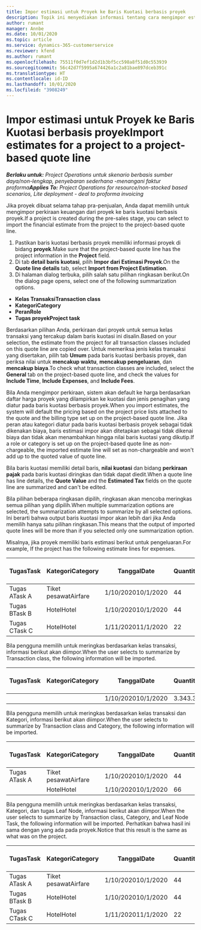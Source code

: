 ```yaml
---
title: Impor estimasi untuk Proyek ke Baris Kuotasi berbasis proyek
description: Topik ini menyediakan informasi tentang cara mengimpor estimasi dari proyek ke baris kuotasi.
author: rumant
manager: Annbe
ms.date: 10/01/2020
ms.topic: article
ms.service: dynamics-365-customerservice
ms.reviewer: kfend
ms.author: rumant
ms.openlocfilehash: 75511f0d7ef1d2d1b3bf5cc598a8f51d0c553939
ms.sourcegitcommit: 56c42d7f5995a674426a1c2a81bae897dceb391c
ms.translationtype: HT
ms.contentlocale: id-ID
ms.lasthandoff: 10/01/2020
ms.locfileid: "3908249"
---
```

# <a name="import-estimates-for-a-project-to-a-project-based-quote-line"></a><span data-ttu-id="63000-103">Impor estimasi untuk Proyek ke Baris Kuotasi berbasis proyek</span><span class="sxs-lookup"><span data-stu-id="63000-103">Import estimates for a project to a project-based quote line</span></span>

<span data-ttu-id="63000-104">_**Berlaku untuk:** Project Operations untuk skenario berbasis sumber daya/non-lengkap, penyebaran sederhana -menangani faktur proforma_</span><span class="sxs-lookup"><span data-stu-id="63000-104">_**Applies To:** Project Operations for resource/non-stocked based scenarios, Lite deployment - deal to proforma invoicing_</span></span>


<span data-ttu-id="63000-105">Jika proyek dibuat selama tahap pra-penjualan, Anda dapat memilih untuk mengimpor perkiraan keuangan dari proyek ke baris kuotasi berbasis proyek.</span><span class="sxs-lookup"><span data-stu-id="63000-105">If a project is created during the pre-sales stage, you can select to import the financial estimate from the project to the project-based quote line.</span></span>

1. <span data-ttu-id="63000-106">Pastikan baris kuotasi berbasis proyek memiliki informasi proyek di bidang **proyek**.</span><span class="sxs-lookup"><span data-stu-id="63000-106">Make sure that the project-based quote line has the project information in the **Project** field.</span></span>
2. <span data-ttu-id="63000-107">Di tab **detail baris kuotasi**, pilih **Impor dari Estimasi Proyek**.</span><span class="sxs-lookup"><span data-stu-id="63000-107">On the **Quote line details** tab, select **Import from Project Estimation**.</span></span>
3. <span data-ttu-id="63000-108">Di halaman dialog terbuka, pilih salah satu pilihan ringkasan berikut.</span><span class="sxs-lookup"><span data-stu-id="63000-108">On the dialog page opens, select one of the following summarization options.</span></span>

  - <span data-ttu-id="63000-109">**Kelas Transaksi**</span><span class="sxs-lookup"><span data-stu-id="63000-109">**Transaction class**</span></span>
  - <span data-ttu-id="63000-110">**Kategori**</span><span class="sxs-lookup"><span data-stu-id="63000-110">**Category**</span></span>
  - <span data-ttu-id="63000-111">**Peran**</span><span class="sxs-lookup"><span data-stu-id="63000-111">**Role**</span></span> 
  - <span data-ttu-id="63000-112">**Tugas proyek**</span><span class="sxs-lookup"><span data-stu-id="63000-112">**Project task**</span></span>

<span data-ttu-id="63000-113">Berdasarkan pilihan Anda, perkiraan dari proyek untuk semua kelas transaksi yang tercakup dalam baris kuotasi ini disalin.</span><span class="sxs-lookup"><span data-stu-id="63000-113">Based on your selection, the estimate from the project for all transaction classes included on this quote line are copied over.</span></span> <span data-ttu-id="63000-114">Untuk memeriksa jenis kelas transaksi yang disertakan, pilih tab **Umum** pada baris kuotasi berbasis proyek, dan periksa nilai untuk **mencakup waktu**, **mencakup pengeluaran**, dan **mencakup biaya**.</span><span class="sxs-lookup"><span data-stu-id="63000-114">To check what transaction classes are included, select the **General** tab on the project-based quote line, and check the values for **Include Time**, **Include Expenses**, and **Include Fees**.</span></span>

<span data-ttu-id="63000-115">Bila Anda mengimpor perkiraan, sistem akan default ke harga berdasarkan daftar harga proyek yang dilampirkan ke kuotasi dan jenis penagihan yang diatur pada baris kuotasi berbasis proyek.</span><span class="sxs-lookup"><span data-stu-id="63000-115">When you import estimates, the system will default the pricing based on the project price lists attached to the quote and the billing type set up on the project-based quote line.</span></span> <span data-ttu-id="63000-116">Jika peran atau kategori diatur pada baris kuotasi berbasis proyek sebagai tidak dikenakan biaya, baris estimasi impor akan ditetapkan sebagai tidak dikenai biaya dan tidak akan menambahkan hingga nilai baris kuotasi yang dikutip.</span><span class="sxs-lookup"><span data-stu-id="63000-116">If a role or category is set up on the project-based quote line as non-chargeable, the imported estimate line will set as non-chargeable and won't add up to the quoted value of quote line.</span></span>

<span data-ttu-id="63000-117">Bila baris kuotasi memiliki detail baris, **nilai kuotasi** dan bidang **perkiraan pajak** pada baris kuotasi diringkas dan tidak dapat diedit.</span><span class="sxs-lookup"><span data-stu-id="63000-117">When a quote line has line details, the **Quote Value** and the **Estimated Tax** fields on the quote line are summarized and can't be edited.</span></span>

<span data-ttu-id="63000-118">Bila pilihan beberapa ringkasan dipilih, ringkasan akan mencoba meringkas semua pilihan yang dipilih.</span><span class="sxs-lookup"><span data-stu-id="63000-118">When multiple summarization options are selected, the summarization attempts to summarize by all selected options.</span></span> <span data-ttu-id="63000-119">Ini berarti bahwa output baris kuotasi impor akan lebih dari jika Anda memilih hanya satu pilihan ringkasan.</span><span class="sxs-lookup"><span data-stu-id="63000-119">This means that the output of imported quote lines will be more than if you selected only one summarization option.</span></span>

<span data-ttu-id="63000-120">Misalnya, jika proyek memiliki baris estimasi berikut untuk pengeluaran.</span><span class="sxs-lookup"><span data-stu-id="63000-120">For example, If the project has the following estimate lines for expenses.</span></span>

| <span data-ttu-id="63000-121">Tugas</span><span class="sxs-lookup"><span data-stu-id="63000-121">Task</span></span> | <span data-ttu-id="63000-122">Kategori</span><span class="sxs-lookup"><span data-stu-id="63000-122">Category</span></span> | <span data-ttu-id="63000-123">Tanggal</span><span class="sxs-lookup"><span data-stu-id="63000-123">Date</span></span> | <span data-ttu-id="63000-124">Quantity</span><span class="sxs-lookup"><span data-stu-id="63000-124">Quantity</span></span> | <span data-ttu-id="63000-125">Harga unit</span><span class="sxs-lookup"><span data-stu-id="63000-125">Unit price</span></span> | <span data-ttu-id="63000-126">Jumlah</span><span class="sxs-lookup"><span data-stu-id="63000-126">Amount</span></span> |
| --- | --- | --- | --- | --- | --- |
| <span data-ttu-id="63000-127">Tugas A</span><span class="sxs-lookup"><span data-stu-id="63000-127">Task A</span></span> | <span data-ttu-id="63000-128">Tiket pesawat</span><span class="sxs-lookup"><span data-stu-id="63000-128">Airfare</span></span> | <span data-ttu-id="63000-129">1/10/2020</span><span class="sxs-lookup"><span data-stu-id="63000-129">10/1/2020</span></span> | <span data-ttu-id="63000-130">4</span><span class="sxs-lookup"><span data-stu-id="63000-130">4</span></span> | <span data-ttu-id="63000-131">400</span><span class="sxs-lookup"><span data-stu-id="63000-131">400</span></span> | <span data-ttu-id="63000-132">1600</span><span class="sxs-lookup"><span data-stu-id="63000-132">1600</span></span> |
| <span data-ttu-id="63000-133">Tugas B</span><span class="sxs-lookup"><span data-stu-id="63000-133">Task B</span></span> | <span data-ttu-id="63000-134">Hotel</span><span class="sxs-lookup"><span data-stu-id="63000-134">Hotel</span></span> | <span data-ttu-id="63000-135">1/10/2020</span><span class="sxs-lookup"><span data-stu-id="63000-135">10/1/2020</span></span> | <span data-ttu-id="63000-136">4</span><span class="sxs-lookup"><span data-stu-id="63000-136">4</span></span> | <span data-ttu-id="63000-137">200</span><span class="sxs-lookup"><span data-stu-id="63000-137">200</span></span> | <span data-ttu-id="63000-138">800</span><span class="sxs-lookup"><span data-stu-id="63000-138">800</span></span> |
| <span data-ttu-id="63000-139">Tugas C</span><span class="sxs-lookup"><span data-stu-id="63000-139">Task C</span></span> | <span data-ttu-id="63000-140">Hotel</span><span class="sxs-lookup"><span data-stu-id="63000-140">Hotel</span></span> | <span data-ttu-id="63000-141">1/11/2020</span><span class="sxs-lookup"><span data-stu-id="63000-141">11/1/2020</span></span> | <span data-ttu-id="63000-142">2</span><span class="sxs-lookup"><span data-stu-id="63000-142">2</span></span> | <span data-ttu-id="63000-143">200</span><span class="sxs-lookup"><span data-stu-id="63000-143">200</span></span> | <span data-ttu-id="63000-144">400</span><span class="sxs-lookup"><span data-stu-id="63000-144">400</span></span> |

<span data-ttu-id="63000-145">Bila pengguna memilih untuk meringkas berdasarkan kelas transaksi, informasi berikut akan diimpor.</span><span class="sxs-lookup"><span data-stu-id="63000-145">When the user selects to summarize by Transaction class, the following information will be imported.</span></span>

| <span data-ttu-id="63000-146">Tugas</span><span class="sxs-lookup"><span data-stu-id="63000-146">Task</span></span> | <span data-ttu-id="63000-147">Kategori</span><span class="sxs-lookup"><span data-stu-id="63000-147">Category</span></span> | <span data-ttu-id="63000-148">Tanggal</span><span class="sxs-lookup"><span data-stu-id="63000-148">Date</span></span> | <span data-ttu-id="63000-149">Quantity</span><span class="sxs-lookup"><span data-stu-id="63000-149">Quantity</span></span> | <span data-ttu-id="63000-150">Harga unit</span><span class="sxs-lookup"><span data-stu-id="63000-150">Unit price</span></span> | <span data-ttu-id="63000-151">Jumlah</span><span class="sxs-lookup"><span data-stu-id="63000-151">Amount</span></span> |
| --- | --- | --- | --- | --- | --- |
| | | <span data-ttu-id="63000-152">1/10/2020</span><span class="sxs-lookup"><span data-stu-id="63000-152">10/1/2020</span></span> | <span data-ttu-id="63000-153">3.34</span><span class="sxs-lookup"><span data-stu-id="63000-153">3.34</span></span> | <span data-ttu-id="63000-154">840</span><span class="sxs-lookup"><span data-stu-id="63000-154">840</span></span> | <span data-ttu-id="63000-155">2800</span><span class="sxs-lookup"><span data-stu-id="63000-155">2800</span></span> |

<span data-ttu-id="63000-156">Bila pengguna memilih untuk meringkas berdasarkan kelas transaksi dan Kategori, informasi berikut akan diimpor.</span><span class="sxs-lookup"><span data-stu-id="63000-156">When the user selects to summarize by Transaction class and Category, the following information will be imported.</span></span>

| <span data-ttu-id="63000-157">Tugas</span><span class="sxs-lookup"><span data-stu-id="63000-157">Task</span></span> | <span data-ttu-id="63000-158">Kategori</span><span class="sxs-lookup"><span data-stu-id="63000-158">Category</span></span> | <span data-ttu-id="63000-159">Tanggal</span><span class="sxs-lookup"><span data-stu-id="63000-159">Date</span></span> | <span data-ttu-id="63000-160">Quantity</span><span class="sxs-lookup"><span data-stu-id="63000-160">Quantity</span></span> | <span data-ttu-id="63000-161">Harga unit</span><span class="sxs-lookup"><span data-stu-id="63000-161">Unit price</span></span> | <span data-ttu-id="63000-162">Jumlah</span><span class="sxs-lookup"><span data-stu-id="63000-162">Amount</span></span> |
| --- | --- | --- | --- | --- | --- |
| <span data-ttu-id="63000-163">Tugas A</span><span class="sxs-lookup"><span data-stu-id="63000-163">Task A</span></span> | <span data-ttu-id="63000-164">Tiket pesawat</span><span class="sxs-lookup"><span data-stu-id="63000-164">Airfare</span></span> | <span data-ttu-id="63000-165">1/10/2020</span><span class="sxs-lookup"><span data-stu-id="63000-165">10/1/2020</span></span> | <span data-ttu-id="63000-166">4</span><span class="sxs-lookup"><span data-stu-id="63000-166">4</span></span> | <span data-ttu-id="63000-167">400</span><span class="sxs-lookup"><span data-stu-id="63000-167">400</span></span> | <span data-ttu-id="63000-168">1600</span><span class="sxs-lookup"><span data-stu-id="63000-168">1600</span></span> |
| | <span data-ttu-id="63000-169">Hotel</span><span class="sxs-lookup"><span data-stu-id="63000-169">Hotel</span></span> | <span data-ttu-id="63000-170">1/10/2020</span><span class="sxs-lookup"><span data-stu-id="63000-170">10/1/2020</span></span> | <span data-ttu-id="63000-171">6</span><span class="sxs-lookup"><span data-stu-id="63000-171">6</span></span> | <span data-ttu-id="63000-172">200</span><span class="sxs-lookup"><span data-stu-id="63000-172">200</span></span> | <span data-ttu-id="63000-173">1200</span><span class="sxs-lookup"><span data-stu-id="63000-173">1200</span></span> |

<span data-ttu-id="63000-174">Bila pengguna memilih untuk meringkas berdasarkan kelas transaksi, Kategori, dan tugas Leaf Node, informasi berikut akan diimpor.</span><span class="sxs-lookup"><span data-stu-id="63000-174">When the user selects to summarize by Transaction class, Category, and Leaf Node Task, the following information will be imported.</span></span> <span data-ttu-id="63000-175">Perhatikan bahwa hasil ini sama dengan yang ada pada proyek.</span><span class="sxs-lookup"><span data-stu-id="63000-175">Notice that this result is the same as what was on the project.</span></span>

| <span data-ttu-id="63000-176">Tugas</span><span class="sxs-lookup"><span data-stu-id="63000-176">Task</span></span> | <span data-ttu-id="63000-177">Kategori</span><span class="sxs-lookup"><span data-stu-id="63000-177">Category</span></span> | <span data-ttu-id="63000-178">Tanggal</span><span class="sxs-lookup"><span data-stu-id="63000-178">Date</span></span> | <span data-ttu-id="63000-179">Quantity</span><span class="sxs-lookup"><span data-stu-id="63000-179">Quantity</span></span> | <span data-ttu-id="63000-180">Harga unit</span><span class="sxs-lookup"><span data-stu-id="63000-180">Unit price</span></span> | <span data-ttu-id="63000-181">Jumlah</span><span class="sxs-lookup"><span data-stu-id="63000-181">Amount</span></span> |
| --- | --- | --- | --- | --- | --- |
| <span data-ttu-id="63000-182">Tugas A</span><span class="sxs-lookup"><span data-stu-id="63000-182">Task A</span></span> | <span data-ttu-id="63000-183">Tiket pesawat</span><span class="sxs-lookup"><span data-stu-id="63000-183">Airfare</span></span> | <span data-ttu-id="63000-184">1/10/2020</span><span class="sxs-lookup"><span data-stu-id="63000-184">10/1/2020</span></span> | <span data-ttu-id="63000-185">4</span><span class="sxs-lookup"><span data-stu-id="63000-185">4</span></span> | <span data-ttu-id="63000-186">400</span><span class="sxs-lookup"><span data-stu-id="63000-186">400</span></span> | <span data-ttu-id="63000-187">1600</span><span class="sxs-lookup"><span data-stu-id="63000-187">1600</span></span> |
| <span data-ttu-id="63000-188">Tugas B</span><span class="sxs-lookup"><span data-stu-id="63000-188">Task B</span></span> | <span data-ttu-id="63000-189">Hotel</span><span class="sxs-lookup"><span data-stu-id="63000-189">Hotel</span></span> | <span data-ttu-id="63000-190">1/10/2020</span><span class="sxs-lookup"><span data-stu-id="63000-190">10/1/2020</span></span> | <span data-ttu-id="63000-191">4</span><span class="sxs-lookup"><span data-stu-id="63000-191">4</span></span> | <span data-ttu-id="63000-192">200</span><span class="sxs-lookup"><span data-stu-id="63000-192">200</span></span> | <span data-ttu-id="63000-193">800</span><span class="sxs-lookup"><span data-stu-id="63000-193">800</span></span> |
| <span data-ttu-id="63000-194">Tugas C</span><span class="sxs-lookup"><span data-stu-id="63000-194">Task C</span></span> | <span data-ttu-id="63000-195">Hotel</span><span class="sxs-lookup"><span data-stu-id="63000-195">Hotel</span></span> | <span data-ttu-id="63000-196">1/11/2020</span><span class="sxs-lookup"><span data-stu-id="63000-196">11/1/2020</span></span> | <span data-ttu-id="63000-197">2</span><span class="sxs-lookup"><span data-stu-id="63000-197">2</span></span> | <span data-ttu-id="63000-198">200</span><span class="sxs-lookup"><span data-stu-id="63000-198">200</span></span> | <span data-ttu-id="63000-199">400</span><span class="sxs-lookup"><span data-stu-id="63000-199">400</span></span> |